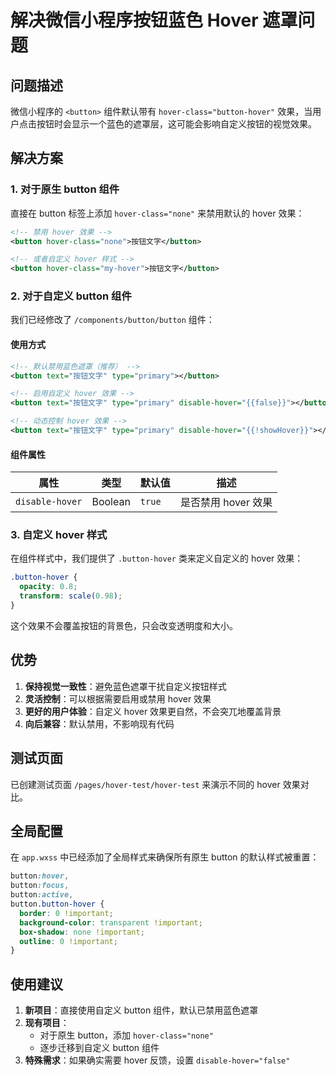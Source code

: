 # 解决微信小程序按钮蓝色 Hover 遮罩问题

## 问题描述

微信小程序的 `<button>` 组件默认带有 `hover-class="button-hover"` 效果，当用户点击按钮时会显示一个蓝色的遮罩层，这可能会影响自定义按钮的视觉效果。

## 解决方案

### 1. 对于原生 button 组件

直接在 button 标签上添加 `hover-class="none"` 来禁用默认的 hover 效果：

```xml
<!-- 禁用 hover 效果 -->
<button hover-class="none">按钮文字</button>

<!-- 或者自定义 hover 样式 -->
<button hover-class="my-hover">按钮文字</button>
```

### 2. 对于自定义 button 组件

我们已经修改了 `/components/button/button` 组件：

#### 使用方式

```xml
<!-- 默认禁用蓝色遮罩（推荐） -->
<button text="按钮文字" type="primary"></button>

<!-- 启用自定义 hover 效果 -->
<button text="按钮文字" type="primary" disable-hover="{{false}}"></button>

<!-- 动态控制 hover 效果 -->
<button text="按钮文字" type="primary" disable-hover="{{!showHover}}"></button>
```

#### 组件属性

| 属性 | 类型 | 默认值 | 描述 |
|------|------|--------|------|
| `disable-hover` | Boolean | `true` | 是否禁用 hover 效果 |

### 3. 自定义 hover 样式

在组件样式中，我们提供了 `.button-hover` 类来定义自定义的 hover 效果：

```css
.button-hover {
  opacity: 0.8;
  transform: scale(0.98);
}
```

这个效果不会覆盖按钮的背景色，只会改变透明度和大小。

## 优势

1. **保持视觉一致性**：避免蓝色遮罩干扰自定义按钮样式
2. **灵活控制**：可以根据需要启用或禁用 hover 效果
3. **更好的用户体验**：自定义 hover 效果更自然，不会突兀地覆盖背景
4. **向后兼容**：默认禁用，不影响现有代码

## 测试页面

已创建测试页面 `/pages/hover-test/hover-test` 来演示不同的 hover 效果对比。

## 全局配置

在 `app.wxss` 中已经添加了全局样式来确保所有原生 button 的默认样式被重置：

```css
button:hover,
button:focus,
button:active,
button.button-hover {
  border: 0 !important;
  background-color: transparent !important;
  box-shadow: none !important;
  outline: 0 !important;
}
```

## 使用建议

1. **新项目**：直接使用自定义 button 组件，默认已禁用蓝色遮罩
2. **现有项目**：
   - 对于原生 button，添加 `hover-class="none"`
   - 逐步迁移到自定义 button 组件
3. **特殊需求**：如果确实需要 hover 反馈，设置 `disable-hover="false"`